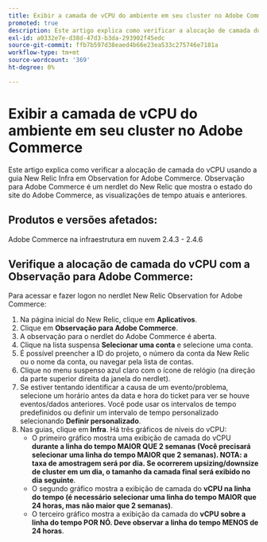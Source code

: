 ```yaml
---
title: Exibir a camada de vCPU do ambiente em seu cluster no Adobe Commerce
promoted: true
description: Este artigo explica como verificar a alocação de camada do vCPU usando a guia New Relic Infra em Observation for Adobe Commerce. Observação para Adobe Commerce é um nerdlet do New Relic que mostra o estado do site do Adobe Commerce, as visualizações de tempo atuais e anteriores.
exl-id: a0332e7e-d38d-47d3-b3da-293902f45edc
source-git-commit: ffb7b597d38eaed4b66e23ea533c275746e7181a
workflow-type: tm+mt
source-wordcount: '369'
ht-degree: 0%

---
```


# Exibir a camada de vCPU do ambiente em seu cluster no Adobe Commerce

Este artigo explica como verificar a alocação de camada do vCPU usando a guia New Relic Infra em Observation for Adobe Commerce. Observação para Adobe Commerce é um nerdlet do New Relic que mostra o estado do site do Adobe Commerce, as visualizações de tempo atuais e anteriores.

## Produtos e versões afetados:

Adobe Commerce na infraestrutura em nuvem 2.4.3 - 2.4.6

## Verifique a alocação de camada do vCPU com a Observação para Adobe Commerce:

Para acessar e fazer logon no nerdlet New Relic Observation for Adobe Commerce:

1. Na página inicial do New Relic, clique em **Aplicativos**.
1. Clique em **Observação para Adobe Commerce**.
1. A observação para o nerdlet do Adobe Commerce é aberta.
1. Clique na lista suspensa **Selecionar uma conta** e selecione uma conta.
1. É possível preencher a ID do projeto, o número da conta da New Relic ou o nome da conta, ou navegar pela lista de contas.
1. Clique no menu suspenso azul claro com o ícone de relógio (na direção da parte superior direita da janela do nerdlet).
1. Se estiver tentando identificar a causa de um evento/problema, selecione um horário antes da data e hora do ticket para ver se houve eventos/dados anteriores. Você pode usar os intervalos de tempo predefinidos ou definir um intervalo de tempo personalizado selecionando **Definir personalizado**.
1. Nas guias, clique em **Infra**. Há três gráficos de níveis do vCPU:
   * O primeiro gráfico mostra uma exibição de camada do vCPU **durante a linha do tempo MAIOR QUE 2 semanas (Você precisará selecionar uma linha do tempo MAIOR que 2 semanas). NOTA: a taxa de amostragem será por dia. Se ocorrerem upsizing/downsize de cluster em um dia, o tamanho da camada final será exibido no dia seguinte**.
   * O segundo gráfico mostra a exibição de camada do **vCPU na linha do tempo (é necessário selecionar uma linha do tempo MAIOR que 24 horas, mas não maior que 2 semanas)**.
   * O terceiro gráfico mostra a exibição da camada do **vCPU sobre a linha do tempo POR NÓ. Deve observar a linha do tempo MENOS de 24 horas**.
